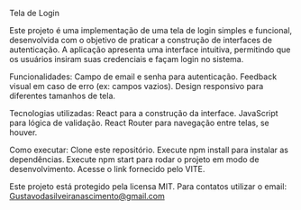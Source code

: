 Tela de Login

Este projeto é uma implementação de uma tela de login simples e funcional, 
desenvolvida com o objetivo de praticar a construção de interfaces de autenticação. 
A aplicação apresenta uma interface intuitiva, 
permitindo que os usuários insiram suas credenciais e façam login no sistema.

Funcionalidades:
Campo de email e senha para autenticação.
Feedback visual em caso de erro (ex: campos vazios).
Design responsivo para diferentes tamanhos de tela.

Tecnologias utilizadas:
React para a construção da interface.
JavaScript para lógica de validação.
React Router para navegação entre telas, se houver.

Como executar:
Clone este repositório.
Execute npm install para instalar as dependências.
Execute npm start para rodar o projeto em modo de desenvolvimento.
Acesse o link fornecido pelo VITE.

Este projeto está protegido pela licensa MIT.
Para contatos utilizar o email: Gustavodasilveiranascimento@gmail.com
